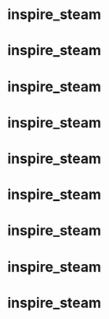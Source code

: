 # inspire_steam
# inspire_steam
# inspire_steam
# inspire_steam
# inspire_steam
# inspire_steam
# inspire_steam
# inspire_steam
# inspire_steam
